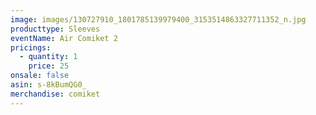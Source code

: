 ```yaml
---
image: images/130727910_1801785139979400_3153514863327711352_n.jpg
producttype: Sleeves
eventName: Air Comiket 2
pricings:
  - quantity: 1
    price: 25
onsale: false
asin: s-8kBumQG0_
merchandise: comiket
---
```


